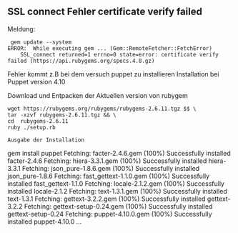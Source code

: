 ## SSL connect Fehler certificate verify failed 
Meldung:
```
 gem update --system
ERROR:  While executing gem ... (Gem::RemoteFetcher::FetchError)
    SSL_connect returned=1 errno=0 state=error: certificate verify failed (https://api.rubygems.org/specs.4.8.gz)

```

Fehler kommt z.B bei dem versuch puppet zu installieren 
Installation bei Puppet version 4.10


Download und Entpacken der Aktuellen version von rubygem 
```
wget https://rubygems.org/rubygems/rubygems-2.6.11.tgz $$ \
tar -xzvf rubygems-2.6.11.tgz && \
cd  rubygems-2.6.11
ruby ./setup.rb

Ausgabe der Installation 
```
gem install puppet 
Fetching: facter-2.4.6.gem (100%)
Successfully installed facter-2.4.6
Fetching: hiera-3.3.1.gem (100%)
Successfully installed hiera-3.3.1
Fetching: json_pure-1.8.6.gem (100%)
Successfully installed json_pure-1.8.6
Fetching: fast_gettext-1.1.0.gem (100%)
Successfully installed fast_gettext-1.1.0
Fetching: locale-2.1.2.gem (100%)
Successfully installed locale-2.1.2
Fetching: text-1.3.1.gem (100%)
Successfully installed text-1.3.1
Fetching: gettext-3.2.2.gem (100%)
Successfully installed gettext-3.2.2
Fetching: gettext-setup-0.24.gem (100%)
Successfully installed gettext-setup-0.24
Fetching: puppet-4.10.0.gem (100%)
Successfully installed puppet-4.10.0
...
```